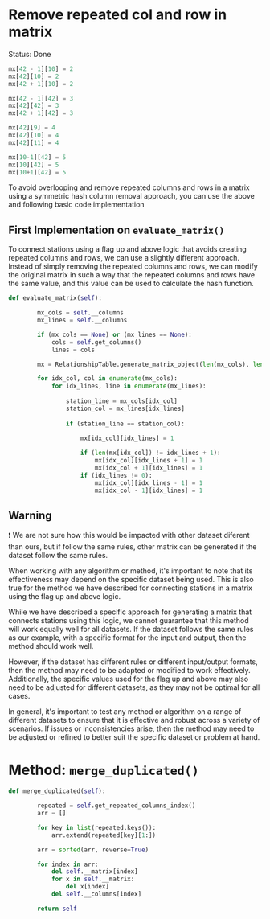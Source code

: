 # Remove repeated col and row in matrix

Status: Done

```python
mx[42 - 1][10] = 2
mx[42][10] = 2
mx[42 + 1][10] = 2

mx[42 - 1][42] = 3
mx[42][42] = 3
mx[42 + 1][42] = 3

mx[42][9] = 4
mx[42][10] = 4
mx[42][11] = 4

mx[10-1][42] = 5
mx[10][42] = 5
mx[10+1][42] = 5
```

To avoid overlooping and remove repeated columns and rows in a matrix using a symmetric hash column removal approach, you can use the above and following basic code implementation

## First Implementation on `evaluate_matrix()`

To connect stations using a flag up and above logic that avoids creating repeated columns and rows, we can use a slightly different approach. Instead of simply removing the repeated columns and rows, we can modify the original matrix in such a way that the repeated columns and rows have the same value, and this value can be used to calculate the hash function.

```python
def evaluate_matrix(self):

        mx_cols = self.__columns
        mx_lines = self.__columns

        if (mx_cols == None) or (mx_lines == None):
            cols = self.get_columns()
            lines = cols

        mx = RelationshipTable.generate_matrix_object(len(mx_cols), len(mx_lines))

        for idx_col, col in enumerate(mx_cols):
            for idx_lines, line in enumerate(mx_lines):
    
                station_line = mx_cols[idx_col]
                station_col = mx_lines[idx_lines]
              
                if (station_line == station_col):
                    
                    mx[idx_col][idx_lines] = 1

                    if (len(mx[idx_col]) != idx_lines + 1):
                        mx[idx_col][idx_lines + 1] = 1
                        mx[idx_col + 1][idx_lines] = 1
                    if (idx_lines != 0):
                        mx[idx_col][idx_lines - 1] = 1
                        mx[idx_col - 1][idx_lines] = 1
```

## Warning

<aside>
❗ We are not sure how this would be impacted with other dataset diferent than ours, but if follow the same rules, other matrix can be generated if the dataset follow the same rules.

When working with any algorithm or method, it's important to note that its effectiveness may depend on the specific dataset being used. This is also true for the method we have described for connecting stations in a matrix using the flag up and above logic.

While we have described a specific approach for generating a matrix that connects stations using this logic, we cannot guarantee that this method will work equally well for all datasets. If the dataset follows the same rules as our example, with a specific format for the input and output, then the method should work well.

However, if the dataset has different rules or different input/output formats, then the method may need to be adapted or modified to work effectively. Additionally, the specific values used for the flag up and above may also need to be adjusted for different datasets, as they may not be optimal for all cases.

In general, it's important to test any method or algorithm on a range of different datasets to ensure that it is effective and robust across a variety of scenarios. If issues or inconsistencies arise, then the method may need to be adjusted or refined to better suit the specific dataset or problem at hand.

</aside>

# Method: `merge_duplicated()`

```python
def merge_duplicated(self):

        repeated = self.get_repeated_columns_index()
        arr = []

        for key in list(repeated.keys()):
            arr.extend(repeated[key][1:])

        arr = sorted(arr, reverse=True)

        for index in arr:
            del self.__matrix[index]
            for x in self.__matrix:
                del x[index] 
            del self.__columns[index]

        return self
```